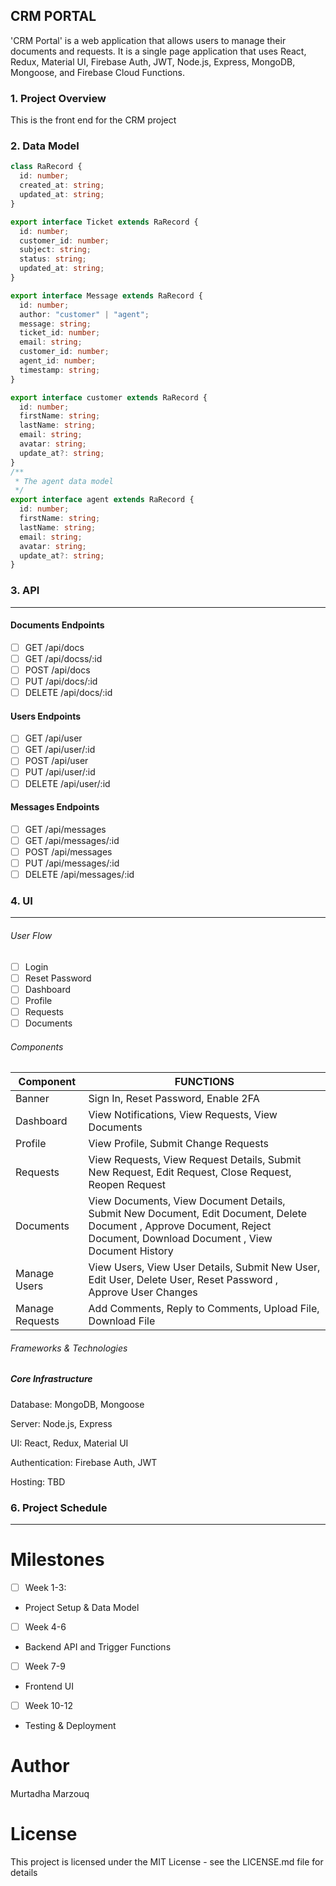## CRM PORTAL
'CRM Portal' is a web application that allows users to manage their documents and requests. It is a single page application that uses React, Redux, Material UI, Firebase Auth, JWT, Node.js, Express, MongoDB, Mongoose, and Firebase Cloud Functions.

### 1. Project Overview

This is the front end for the CRM project

### 2. Data Model
```typescript
class RaRecord {
  id: number;
  created_at: string;
  updated_at: string;
}

export interface Ticket extends RaRecord {
  id: number;
  customer_id: number;
  subject: string;
  status: string;
  updated_at: string;
}

export interface Message extends RaRecord {
  id: number;
  author: "customer" | "agent";
  message: string;
  ticket_id: number;
  email: string;
  customer_id: number;
  agent_id: number;
  timestamp: string;
}

export interface customer extends RaRecord {
  id: number;
  firstName: string;
  lastName: string;
  email: string;
  avatar: string;
  update_at?: string;
}
/**
 * The agent data model
 */
export interface agent extends RaRecord {
  id: number;
  firstName: string;
  lastName: string;
  email: string;
  avatar: string;
  update_at?: string;
}
```

### 3. API

--- 
#### Documents Endpoints
- [ ] GET /api/docs
- [ ] GET /api/docss/:id
- [ ] POST /api/docs
- [ ] PUT /api/docs/:id
- [ ] DELETE /api/docs/:id
#### Users Endpoints
- [ ] GET /api/user
- [ ] GET /api/user/:id
- [ ] POST /api/user
- [ ] PUT /api/user/:id
- [ ] DELETE /api/user/:id
#### Messages Endpoints
- [ ] GET /api/messages
- [ ] GET /api/messages/:id
- [ ] POST /api/messages
- [ ] PUT /api/messages/:id
- [ ] DELETE /api/messages/:id

### 4. UI
--- 
###### User Flow
- [ ] Login
- [ ] Reset Password
- [ ] Dashboard
- [ ] Profile
- [ ] Requests
- [ ] Documents

###### Components
| Component         |             FUNCTIONS |
| --- | --- |
| Banner | Sign In, Reset Password, Enable 2FA |
| Dashboard | View Notifications, View Requests, View Documents |
| Profile | View Profile, Submit Change Requests |
| Requests | View Requests, View Request Details, Submit New Request, Edit Request,  Close Request, Reopen Request 
| Documents | View Documents, View Document Details, Submit New Document, Edit Document, Delete Document , Approve Document, Reject Document, Download Document , View Document History |
| Manage Users | View Users, View User Details, Submit New User, Edit User, Delete User, Reset Password , Approve User Changes|
| Manage Requests | Add Comments, Reply to Comments, Upload File, Download File|

###### Frameworks & Technologies
##### Core Infrastructure
Database: MongoDB, Mongoose

Server: Node.js, Express

UI: React, Redux, Material UI

Authentication: Firebase Auth, JWT

Hosting: TBD


### 6. Project Schedule
---
# Milestones 
- [ ] Week 1-3: 
- Project Setup & Data Model
- [ ] Week 4-6
- Backend API and Trigger Functions
- [ ] Week 7-9
- Frontend UI
- [ ] Week 10-12
- Testing & Deployment


# Author
Murtadha Marzouq

# License
This project is licensed under the MIT License - see the LICENSE.md file for details